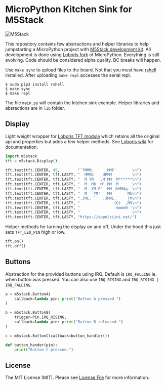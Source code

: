 # MicroPython Kitchen Sink for M5Stack

![M5Stack](https://appelsiini.net/img/m5-wires-1400.jpg)

This repository contains few abstractions and helper libraries to help jumpstarting a MicroPython project with [M5Stack development kit](http://www.m5stack.com/). All development is done using [Loboris fork](https://github.com/loboris/MicroPython_ESP32_psRAM_LoBo) of MicroPython. Everything is still evolving. Code should be considered alpha quality. BC breaks will happen.

Use `make sync` to upload files to the board. Not that you must have [rshell](https://github.com/dhylands/rshell) installed. After uploading `make repl` accesses the serial repl.

```shell
$ sudo pip3 install rshell
$ make sync
$ make repl
```

The file `main.py` will contain the kitchen sink example. Helper libraries and absractions are in `lib` folder.

## Display

Light weight wrapper for [Loboris TFT module](https://github.com/loboris/MicroPython_ESP32_psRAM_LoBo/wiki/display)  which retains all the original api and properties but adds a few helper methods. See [Loboris wiki](https://github.com/loboris/MicroPython_ESP32_psRAM_LoBo/wiki/display) for documentation.

```python
import m5stack
tft = m5stack.Display()

tft.text(tft.CENTER, 45,        "`7MMM.     ,MMF'       \n")
tft.text(tft.CENTER, tft.LASTY, "  MMMb    dPMM         \n")
tft.text(tft.CENTER, tft.LASTY, "  M YM   ,M MM  M******\n")
tft.text(tft.CENTER, tft.LASTY, "  M  Mb  M' MM .M      \n")
tft.text(tft.CENTER, tft.LASTY, "  M  YM.P'  MM |bMMAg. \n")
tft.text(tft.CENTER, tft.LASTY, "  M  `YM'   MM      `Mb\n")
tft.text(tft.CENTER, tft.LASTY, ".JML. `'  .JMML.     jM\n")
tft.text(tft.CENTER, tft.LASTY, "               (O)  ,M9\n")
tft.text(tft.CENTER, tft.LASTY, "                6mmm9  \n")
tft.text(tft.CENTER, tft.LASTY, "                       \n")
tft.text(tft.CENTER, tft.LASTY, "https://appelsiini.net/")
```

Helper methods for turning the display on and off. Under the hood this just sets `TFT_LED_PIN` high or low.

```python
tft.on()
tft.off()
```

## Buttons

Abstraction for the provided buttons using IRQ. Default is `IRQ_FALLING` ie. when button was pressed. You can also use `IRQ_RISING` and `IRQ_RISING | IRQ_FALLING`.

```python
a = m5stack.ButtonA(
    callback=lambda pin: print("Button A pressed.")
)

b = m5stack.ButtonB(
    trigger=Pin.IRQ_RISING,
    callback=lambda pin: print("Button B released.")
)

c = m5stack.ButtonC(callback=button_handler())

def button_hander(pin):
    print("Button C pressed.")
```

## License

The MIT License (MIT). Please see [License File](LICENSE.md) for more information.